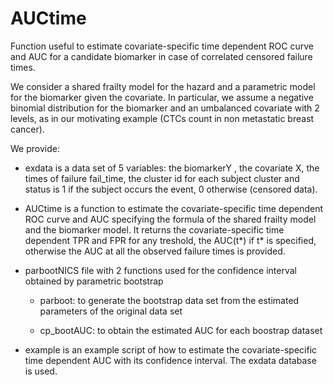# AUCtime
Function useful to estimate covariate-specific time dependent ROC curve and AUC for a candidate biomarker in case of correlated censored failure times.

We consider a shared frailty model for the hazard and a parametric model for the biomarker given the covariate. In particular, we assume a negative binomial distribution
for the biomarker and an umbalanced covariate with 2 levels, as in our motivating example (CTCs count in non metastatic breast cancer).

We provide:

- exdata is a data set of 5 variables: the biomarkerY ,  the covariate X,  the times of failure fail_time, the cluster id for each subject  cluster and status is 1 if the subject occurs the event, 0 otherwise (censored data).
 
- AUCtime is a function to estimate the covariate-specific time dependent ROC curve and AUC specifying the formula of the shared frailty model and the biomarker model. It returns the covariate-specific time dependent TPR and FPR for any treshold, the AUC(t*) if t* is specified, otherwise the AUC at all the observed failure times is provided.
 
- parbootNICS file with 2 functions used for the confidence interval obtained by parametric bootstrap

  - parboot:  to generate the bootstrap data set from the estimated parameters of the original data set
  
  - cp_bootAUC: to obtain the estimated AUC for each boostrap dataset
 
 - example is an example script of how to estimate the covariate-specific time dependent AUC with its confidence interval. The exdata database is used.


